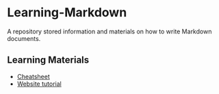 # Learning-Markdown
A repository stored information and materials on how to write Markdown documents.

Learning Materials
---

- [Cheatsheet](./Markdown-cheat-sheet-Python数据之道.pdf)
- [Website tutorial](https://www.markdownguide.org/basic-syntax/)

